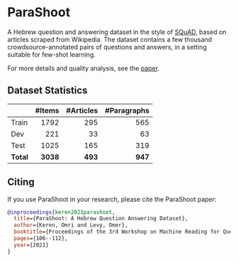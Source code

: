 # ParaShoot
A Hebrew question and answering dataset in the style of [SQuAD](https://arxiv.org/abs/1606.05250), based on articles scraped from Wikipedia. The dataset contains a few thousand crowdsource-annotated pairs of questions and answers, in a setting suitable for few-shot learning.

For more details and quality analysis, see the [paper](https://arxiv.org/abs/2109.11314).

## Dataset Statistics

|                              | #Items        | #Articles          | #Paragraphs          |
|------------------------------|            --:|                 --:|                   --:|
|  Train                       |   1792        |         295        |               565       |
|  Dev                         |   221         |          33          |               63       |
|  Test                        |   1025        |         165           |              319        |
|  **Total**                   |  **3038**     |          **493**          |            **947**          |


## Citing
If you use ParaShoot in your research, please cite the ParaShoot paper:
```bibtex
@inproceedings{keren2021parashoot,
  title={ParaShoot: A Hebrew Question Answering Dataset},
  author={Keren, Omri and Levy, Omer},
  booktitle={Proceedings of the 3rd Workshop on Machine Reading for Question Answering},
  pages={106--112},
  year={2021}
}
```

